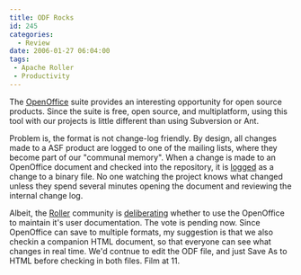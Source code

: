 ```yaml
---
title: ODF Rocks
id: 245
categories:
  - Review
date: 2006-01-27 06:04:00
tags:
 - Apache Roller
 - Productivity
---
```


The [OpenOffice](http://www.openoffice.org/) suite provides an interesting opportunity for open source products. Since the suite is free, open source, and multiplatform, using this tool with our projects is little different than using Subversion or Ant.

Problem is, the format is not change-log friendly. By design, all changes made to a ASF product are logged to one of the mailing lists, where they become part of our "communal memory". When a change is made to an OpenOffice document and checked into the repository, it is [logged](http://www.mail-archive.com/roller-commits%40incubator.apache.org/msg00632.html) as a change to a binary file. No one watching the project knows what changed unless they spend several minutes opening the document and reviewing the internal change log.

Albeit, the [Roller](http://rollerweblogger.org/page/project) community is [deliberating](http://www.mail-archive.com/roller-dev%40incubator.apache.org/msg01642.html) whether to use the OpenOffice to maintain it's user documentation. The vote is pending now. Since OpenOffice can save to multiple formats, my suggestion is that we also checkin a companion HTML document, so that everyone can see what changes in real time. We'd contnue to edit the ODF file, and just Save As to HTML before checking in both files. Film at 11.